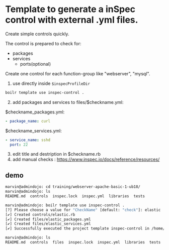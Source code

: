 # Template to generate a inSpec control with external .yml files.
Create simple controls quickly.

The control is prepared to check for:
- packages
- services
    - ports(optional)

Create one control for each function-group like "webserver", "mysql".

1. use directly inside `$inspecProfileDir`
````bash
boilr template use inspec-control .
````

2. add packages and services to files/$checkname.yml:

$checkname_packages.yml:
````yaml
- package_name: curl
````
$checkname_services.yml:
````yaml
- service_name: sshd
  port: 22
````

3. edit title and destription in $checkname.rb
4. add manual checks : https://www.inspec.io/docs/reference/resources/

## demo
````bash
marvin@admindojo: cd training/webserver-apache-basic-1-ub18/
marvin@admindojo: ls
README.md  controls  inspec.lock  inspec.yml  libraries  tests                                                                                                                           

marvin@admindojo: boilr template use inspec-control .
[?] Please choose a value for "CheckName" [default: "check"]: elastic
[✔] Created controls/elastic.rb
[✔] Created files/elastic_packages.yml
[✔] Created files/elastic_services.yml
[✔] Successfully executed the project template inspec-control in /home/marvin/Projects/admindojo-trainings/webserver-apache-basic-1-ub18/training/webserver-apache-basic-1-ub18

marvin@admindojo: ls 
README.md  controls  files  inspec.lock  inspec.yml  libraries  tests
````